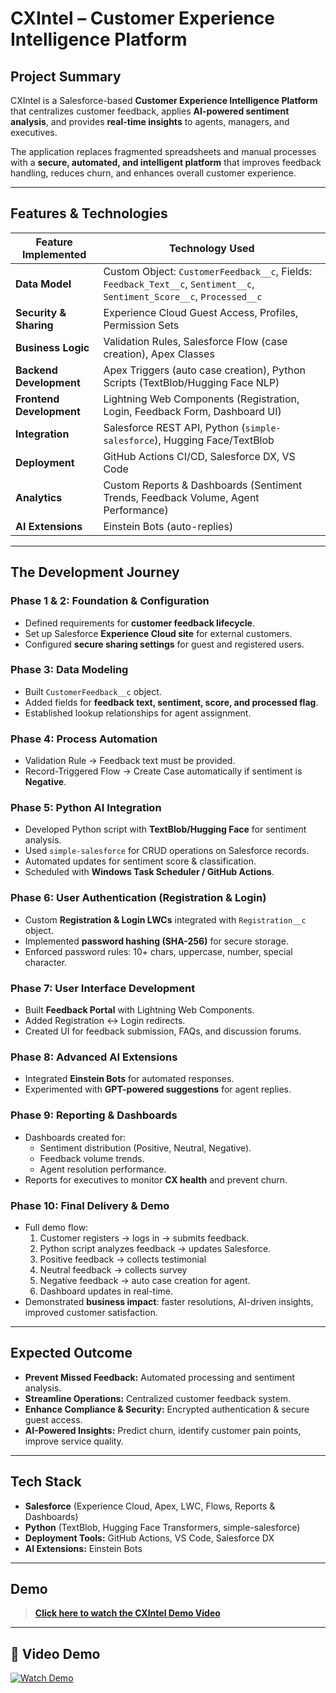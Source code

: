 # CXIntel – Customer Experience Intelligence Platform  

## Project Summary  
CXIntel is a Salesforce-based **Customer Experience Intelligence Platform** that centralizes customer feedback, applies **AI-powered sentiment analysis**, and provides **real-time insights** to agents, managers, and executives.  

The application replaces fragmented spreadsheets and manual processes with a **secure, automated, and intelligent platform** that improves feedback handling, reduces churn, and enhances overall customer experience.  

---

## Features & Technologies  

| Feature Implemented       | Technology Used |
|----------------------------|-----------------|
| **Data Model**             | Custom Object: `CustomerFeedback__c`, Fields: `Feedback_Text__c`, `Sentiment__c`, `Sentiment_Score__c`, `Processed__c` |
| **Security & Sharing**     | Experience Cloud Guest Access, Profiles, Permission Sets |
| **Business Logic**         | Validation Rules, Salesforce Flow (case creation), Apex Classes |
| **Backend Development**    | Apex Triggers (auto case creation), Python Scripts (TextBlob/Hugging Face NLP) |
| **Frontend Development**   | Lightning Web Components (Registration, Login, Feedback Form, Dashboard UI) |
| **Integration**            | Salesforce REST API, Python (`simple-salesforce`), Hugging Face/TextBlob |
| **Deployment**             | GitHub Actions CI/CD, Salesforce DX, VS Code |
| **Analytics**              | Custom Reports & Dashboards (Sentiment Trends, Feedback Volume, Agent Performance) |
| **AI Extensions**          | Einstein Bots (auto-replies) |

---

## The Development Journey  

### Phase 1 & 2: Foundation & Configuration  
- Defined requirements for **customer feedback lifecycle**.  
- Set up Salesforce **Experience Cloud site** for external customers.  
- Configured **secure sharing settings** for guest and registered users.  

### Phase 3: Data Modeling  
- Built `CustomerFeedback__c` object.  
- Added fields for **feedback text, sentiment, score, and processed flag**.  
- Established lookup relationships for agent assignment.  

### Phase 4: Process Automation  
- Validation Rule → Feedback text must be provided.  
- Record-Triggered Flow → Create Case automatically if sentiment is **Negative**.  

### Phase 5: Python AI Integration  
- Developed Python script with **TextBlob/Hugging Face** for sentiment analysis.  
- Used `simple-salesforce` for CRUD operations on Salesforce records.  
- Automated updates for sentiment score & classification.  
- Scheduled with **Windows Task Scheduler / GitHub Actions**.  

### Phase 6: User Authentication (Registration & Login)  
- Custom **Registration & Login LWCs** integrated with `Registration__c` object.  
- Implemented **password hashing (SHA-256)** for secure storage.  
- Enforced password rules: 10+ chars, uppercase, number, special character.  

### Phase 7: User Interface Development  
- Built **Feedback Portal** with Lightning Web Components.  
- Added Registration ↔ Login redirects.  
- Created UI for feedback submission, FAQs, and discussion forums.  

### Phase 8: Advanced AI Extensions  
- Integrated **Einstein Bots** for automated responses.  
- Experimented with **GPT-powered suggestions** for agent replies.  

### Phase 9: Reporting & Dashboards  
- Dashboards created for:  
  - Sentiment distribution (Positive, Neutral, Negative).  
  - Feedback volume trends.  
  - Agent resolution performance.  
- Reports for executives to monitor **CX health** and prevent churn.  

### Phase 10: Final Delivery & Demo  
- Full demo flow:  
  1. Customer registers → logs in → submits feedback.  
  2. Python script analyzes feedback → updates Salesforce.
  3. Positive feedback → collects testimonial
  4. Neutral feedback  → collects survey
  5. Negative feedback → auto case creation for agent.  
  6. Dashboard updates in real-time.  
- Demonstrated **business impact**: faster resolutions, AI-driven insights, improved customer satisfaction.  

---

## Expected Outcome  
- **Prevent Missed Feedback:** Automated processing and sentiment analysis.  
- **Streamline Operations:** Centralized customer feedback system.  
- **Enhance Compliance & Security:** Encrypted authentication & secure guest access.  
- **AI-Powered Insights:** Predict churn, identify customer pain points, improve service quality.  

---

## Tech Stack  
- **Salesforce** (Experience Cloud, Apex, LWC, Flows, Reports & Dashboards)  
- **Python** (TextBlob, Hugging Face Transformers, simple-salesforce)  
- **Deployment Tools:** GitHub Actions, VS Code, Salesforce DX  
- **AI Extensions:** Einstein Bots

---

##  Demo  

> **[Click here to watch the CXIntel Demo Video](https://your-demo-link.com)**

---

## 🎥 Video Demo  

[![Watch Demo](https://img.shields.io/badge/Watch-Demo-red?style=for-the-badge&logo=youtube)](https://your-demo-link.com)


